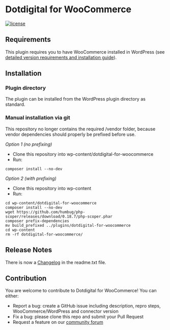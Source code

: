 Dotdigital for WooCommerce
======
[![license](https://img.shields.io/github/license/mashape/apistatus.svg)](LICENSE)

## Requirements
This plugin requires you to have WooCommerce installed in WordPress (see [detailed version requirements and installation guide](readme.txt)).

## Installation

### Plugin directory
The plugin can be installed from the WordPress plugin directory as standard. 

### Manual installation via git
This repository no longer contains the required /vendor folder, because vendor dependencies should properly be prefixed before use. 

_Option 1 (no prefixing)_
- Clone this repository into wp-content/dotdigital-for-woocommerce
- Run:
```
composer install --no-dev
```

_Option 2 (with prefixing)_
- Clone this repository into wp-content
- Run:
```
cd wp-content/dotdigital-for-woocommerce
composer install --no-dev
wget https://github.com/humbug/php-scoper/releases/download/0.18.7/php-scoper.phar
composer prefix-dependencies
mv build_prefixed ../plugins/dotdigital-for-woocommerce
cd wp-content
rm -rf dotdigital-for-woocommerce/
```

## Release Notes
There is now a [Changelog](readme.txt) in the readme.txt file.

## Contribution
You are welcome to contribute to Dotdigital for WooCommerce! You can either:
* Report a bug: create a GitHub issue including description, repro steps, WooCommerce/WordPress and connector version
* Fix a bug: please clone this repo and submit your Pull Request
* Request a feature on our [community forum](https://support.dotdigital.com/hc/en-gb/community/topics/200432508-Feedback-and-feature-requests)
